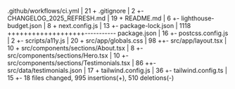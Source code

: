  .github/workflows/ci.yml                 |   21 +
 .gitignore                               |    2 +-
 CHANGELOG_2025_REFRESH.md                |   19 +
 README.md                                |    6 +-
 lighthouse-budget.json                   |    8 +
 next.config.js                           |   13 +-
 package-lock.json                        | 1118 +++++++++++++++++++-----------
 package.json                             |   16 +-
 postcss.config.js                        |    2 +-
 scripts/a11y.js                          |   20 +
 src/app/globals.css                      |   98 ++-
 src/app/layout.tsx                       |   10 +
 src/components/sections/About.tsx        |    8 +-
 src/components/sections/Hero.tsx         |   10 +-
 src/components/sections/Testimonials.tsx |   86 ++-
 src/data/testimonials.json               |   17 +
 tailwind.config.js                       |   36 +-
 tailwind.config.ts                       |   15 +-
 18 files changed, 995 insertions(+), 510 deletions(-)
